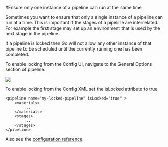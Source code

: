 #Ensure only one instance of a pipeline can run at the same time

Sometimes you want to ensure that only a single instance of a pipeline can run at a time. This is important if the stages of a pipeline are interrelated. For example the first stage may set up an environment that is used by the next stage in the pipeline.

If a pipeline is locked then Go will not allow any other instance of that pipeline to be scheduled until the currently running one has been completed.

To enable locking from the Config UI, navigate to the General Options section of pipeline.

![](resources/images/cruise/admin/pipeline_locking.png)

To enable locking from the Config XML set the isLocked attribute to true

```
<pipeline name="my-locked-pipeline" isLocked="true" >
    <materials>
        ...
    </materials>
    <stages>
        ...
    </stages>
</pipeline>
```

Also see the [configuration reference](configuration_reference.md#pipeline).